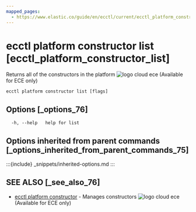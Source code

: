 ```yaml
---
mapped_pages:
  - https://www.elastic.co/guide/en/ecctl/current/ecctl_platform_constructor_list.html
---
```


# ecctl platform constructor list [ecctl_platform_constructor_list]

Returns all of the constructors in the platform ![logo cloud ece](https://doc-icons.s3.us-east-2.amazonaws.com/logo_cloud_ece.svg "Supported on {{ece}}") (Available for ECE only)

```
ecctl platform constructor list [flags]
```


## Options [_options_76]

```
  -h, --help   help for list
```


## Options inherited from parent commands [_options_inherited_from_parent_commands_75]

:::{include} _snippets/inherited-options.md
:::


## SEE ALSO [_see_also_76]

* [ecctl platform constructor](/reference/ecctl_platform_constructor.md)	 - Manages constructors ![logo cloud ece](https://doc-icons.s3.us-east-2.amazonaws.com/logo_cloud_ece.svg "Supported on {{ece}}") (Available for ECE only)

